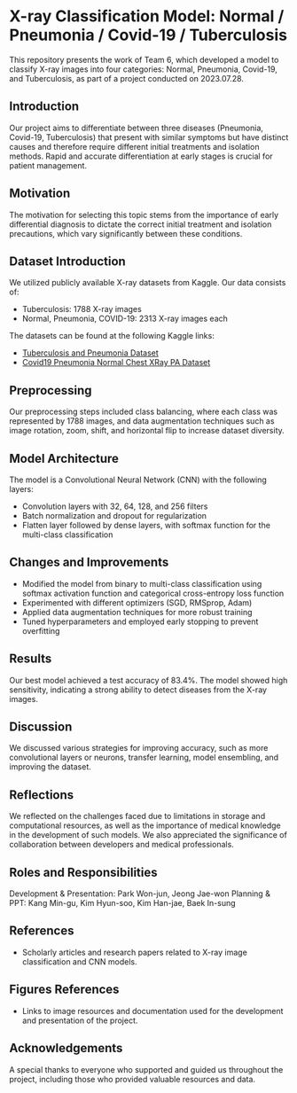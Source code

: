 # X-ray Classification Model: Normal / Pneumonia / Covid-19 / Tuberculosis

This repository presents the work of Team 6, which developed a model to classify X-ray images into four categories: Normal, Pneumonia, Covid-19, and Tuberculosis, as part of a project conducted on 2023.07.28.

## Introduction
Our project aims to differentiate between three diseases (Pneumonia, Covid-19, Tuberculosis) that present with similar symptoms but have distinct causes and therefore require different initial treatments and isolation methods. Rapid and accurate differentiation at early stages is crucial for patient management.

## Motivation
The motivation for selecting this topic stems from the importance of early differential diagnosis to dictate the correct initial treatment and isolation precautions, which vary significantly between these conditions.

## Dataset Introduction
We utilized publicly available X-ray datasets from Kaggle. Our data consists of:
- Tuberculosis: 1788 X-ray images
- Normal, Pneumonia, COVID-19: 2313 X-ray images each

The datasets can be found at the following Kaggle links:
- [Tuberculosis and Pneumonia Dataset](https://www.kaggle.com/datasets/roshanmaur/imbalanced-tuberculosis-and-pnuemonia-dataset?resource=download)
- [Covid19 Pneumonia Normal Chest XRay PA Dataset](https://www.kaggle.com/datasets/amanullahasraf/covid19-pneumonia-normal-chest-xray-pa-dataset)

## Preprocessing
Our preprocessing steps included class balancing, where each class was represented by 1788 images, and data augmentation techniques such as image rotation, zoom, shift, and horizontal flip to increase dataset diversity.

## Model Architecture
The model is a Convolutional Neural Network (CNN) with the following layers:
- Convolution layers with 32, 64, 128, and 256 filters
- Batch normalization and dropout for regularization
- Flatten layer followed by dense layers, with softmax function for the multi-class classification

## Changes and Improvements
- Modified the model from binary to multi-class classification using softmax activation function and categorical cross-entropy loss function
- Experimented with different optimizers (SGD, RMSprop, Adam)
- Applied data augmentation techniques for more robust training
- Tuned hyperparameters and employed early stopping to prevent overfitting

## Results
Our best model achieved a test accuracy of 83.4%. The model showed high sensitivity, indicating a strong ability to detect diseases from the X-ray images.

## Discussion
We discussed various strategies for improving accuracy, such as more convolutional layers or neurons, transfer learning, model ensembling, and improving the dataset.

## Reflections
We reflected on the challenges faced due to limitations in storage and computational resources, as well as the importance of medical knowledge in the development of such models. We also appreciated the significance of collaboration between developers and medical professionals.

## Roles and Responsibilities
Development & Presentation: Park Won-jun, Jeong Jae-won
Planning & PPT: Kang Min-gu, Kim Hyun-soo, Kim Han-jae, Baek In-sung

## References
- Scholarly articles and research papers related to X-ray image classification and CNN models.

## Figures References
- Links to image resources and documentation used for the development and presentation of the project.

## Acknowledgements
A special thanks to everyone who supported and guided us throughout the project, including those who provided valuable resources and data.

